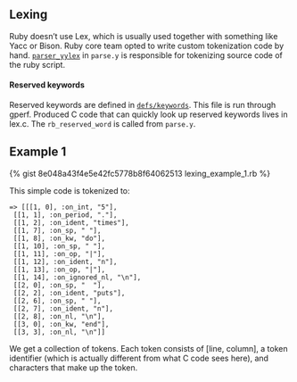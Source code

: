 ## Lexing
Ruby doesn’t use Lex, which is usually used together with something like Yacc or Bison.  Ruby core team opted to write custom tokenization code by hand. [`parser_yylex`](https://github.com/ruby/ruby/blob/v2_5_3/parse.y#L8261) in `parse.y` is responsible for tokenizing source code of the ruby script.

#### Reserved keywords
Reserved keywords are defined in [`defs/keywords`](https://github.com/ruby/ruby/blob/v2_5_3/defs/keywords). This file is run through gperf.  Produced C code that can quickly look up reserved keywords lives in lex.c.  The `rb_reserved_word` is called from `parse.y`.

## Example 1
{% gist 8e048a43f4e5e42fc5778b8f64062513 lexing_example_1.rb %}

This simple code is tokenized to:
```
=> [[[1, 0], :on_int, "5"],
 [[1, 1], :on_period, "."],
 [[1, 2], :on_ident, "times"],
 [[1, 7], :on_sp, " "],
 [[1, 8], :on_kw, "do"],
 [[1, 10], :on_sp, " "],
 [[1, 11], :on_op, "|"],
 [[1, 12], :on_ident, "n"],
 [[1, 13], :on_op, "|"],
 [[1, 14], :on_ignored_nl, "\n"],
 [[2, 0], :on_sp, "  "],
 [[2, 2], :on_ident, "puts"],
 [[2, 6], :on_sp, " "],
 [[2, 7], :on_ident, "n"],
 [[2, 8], :on_nl, "\n"],
 [[3, 0], :on_kw, "end"],
 [[3, 3], :on_nl, "\n"]]
```
We get a collection of tokens.  Each token consists of [line, column], a token identifier (which is actually different from what C code sees here), and characters that make up the token. 
